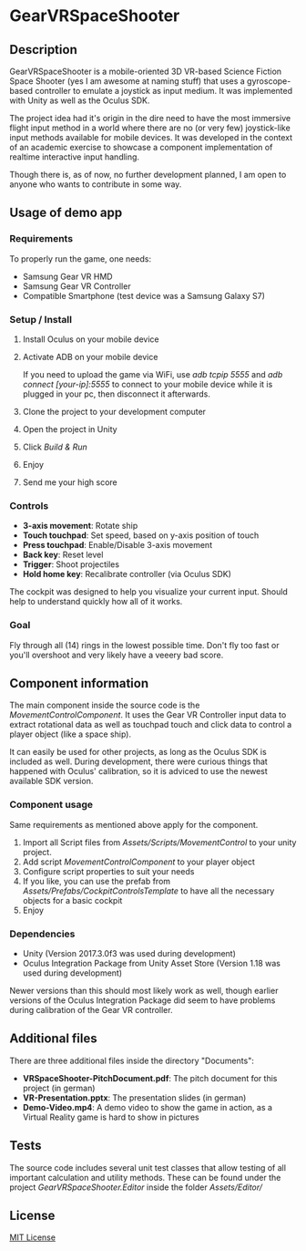 # GearVRSpaceShooter

## Description

GearVRSpaceShooter is a mobile-oriented 3D VR-based Science Fiction Space Shooter (yes I am awesome at naming stuff) that uses a gyroscope-based controller to emulate a joystick as input medium. It was implemented with Unity as well as the Oculus SDK.

The project idea had it's origin in the dire need to have the most immersive flight input method in a world where there are no (or very few) joystick-like input methods available for mobile devices. It was developed in the context of an academic exercise to showcase a component implementation of realtime interactive input handling.

Though there is, as of now, no further development planned, I am open to anyone who wants to contribute in some way.

## Usage of demo app

### Requirements

To properly run the game, one needs:
* Samsung Gear VR HMD
* Samsung Gear VR Controller
* Compatible Smartphone (test device was a Samsung Galaxy S7)

### Setup / Install

1. Install Oculus on your mobile device
2. Activate ADB on your mobile device

   If you need to upload the game via WiFi, use *adb tcpip 5555* and *adb connect [your-ip]:5555* to connect to your mobile device while it is plugged in your pc, then disconnect it afterwards.

3. Clone the project to your development computer
4. Open the project in Unity
5. Click *Build & Run*
6. Enjoy
7. Send me your high score

### Controls

* __3-axis movement__: Rotate ship
* __Touch touchpad__: Set speed, based on y-axis position of touch
* __Press touchpad__: Enable/Disable 3-axis movement
* __Back key__: Reset level
* __Trigger__: Shoot projectiles
* __Hold home key__: Recalibrate controller (via Oculus SDK)

The cockpit was designed to help you visualize your current input. Should help to understand quickly how all of it works.

### Goal

Fly through all (14) rings in the lowest possible time. Don't fly too fast or you'll overshoot and very likely have a veeery bad score.

## Component information

The main component inside the source code is the *MovementControlComponent*. It uses the Gear VR Controller input data to extract rotational data as well as touchpad touch and click data to control a player object (like a space ship).

It can easily be used for other projects, as long as the Oculus SDK is included as well. During development, there were curious things that happened with Oculus' calibration, so it is adviced to use the newest available SDK version.

### Component usage

Same requirements as mentioned above apply for the component. 

1. Import all Script files from *Assets/Scripts/MovementControl* to your unity project.
2. Add script *MovementControlComponent* to your player object
3. Configure script properties to suit your needs
4. If you like, you can use the prefab from *Assets/Prefabs/CockpitControlsTemplate* to have all the necessary objects for a basic cockpit
5. Enjoy

### Dependencies

* Unity (Version 2017.3.0f3 was used during development)
* Oculus Integration Package from Unity Asset Store (Version 1.18 was used during development)

Newer versions than this should most likely work as well, though earlier versions of the Oculus Integration Package did seem to have problems during calibration of the Gear VR controller.

## Additional files

There are three additional files inside the directory "Documents":

* __VRSpaceShooter-PitchDocument.pdf__: The pitch document for this project (in german)
* __VR-Presentation.pptx__: The presentation slides (in german)
* __Demo-Video.mp4__: A demo video to show the game in action, as a Virtual Reality game is hard to show in pictures

## Tests

The source code includes several unit test classes that allow testing of all important calculation and utility methods. These can be found under the project *GearVRSpaceShooter.Editor* inside the folder *Assets/Editor/*

## License

[MIT License](/LICENSE)
